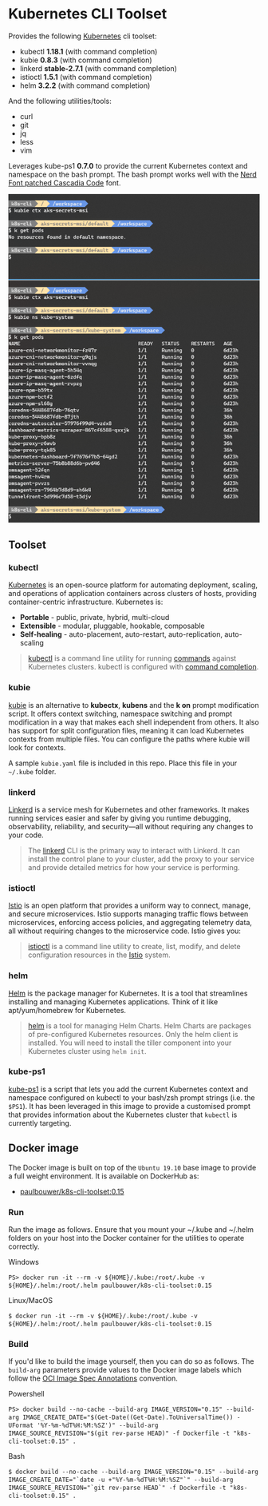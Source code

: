 # Kubernetes CLI Toolset

Provides the following [Kubernetes](https://kubernetes.io/) cli toolset:

- kubectl **1.18.1** (with command completion)
- kubie **0.8.3** (with command completion)
- linkerd **stable-2.7.1** (with command completion)
- istioctl **1.5.1** (with command completion)
- helm **3.2.2** (with command completion)

And the following utilities/tools:

- curl
- git
- jq
- less
- vim

Leverages kube-ps1 **0.7.0** to provide the current Kubernetes context and namespace on the bash prompt. The bash prompt works well with the [Nerd Font patched Cascadia Code](https://github.com/ryanoasis/nerd-fonts/tree/master/patched-fonts/CascadiaCode) font.

![Alt text](k8s-cli-toolset.png)

## Toolset

### kubectl

[Kubernetes](https://kubernetes.io/docs/concepts/overview/what-is-kubernetes/) is an open-source platform for automating deployment, scaling, and operations of application containers across clusters of hosts, providing container-centric infrastructure. Kubernetes is:

- **Portable** - public, private, hybrid, multi-cloud
- **Extensible** - modular, pluggable, hookable, composable
- **Self-healing** - auto-placement, auto-restart, auto-replication, auto-scaling

> [kubectl](https://kubernetes.io/docs/user-guide/kubectl-overview/) is a command line utility for running [commands](https://kubernetes.io/docs/user-guide/kubectl/v1.7/) against Kubernetes clusters. kubectl is configured with [command completion](https://kubernetes.io/docs/tasks/tools/install-kubectl/#on-linux-using-bash).

### kubie

[kubie](https://github.com/sbstp/kubie) is an alternative to **kubectx**, **kubens** and the **k on** prompt modification script. It offers context switching, namespace switching and prompt modification in a way that makes each shell independent from others. It also has support for split configuration files, meaning it can load Kubernetes contexts from multiple files. You can configure the paths where kubie will look for contexts.

A sample `kubie.yaml` file is included in this repo. Place this file in your `~/.kube` folder.

### linkerd

[Linkerd](https://linkerd.io/2/overview/) is a service mesh for Kubernetes and other frameworks. It makes running services easier and safer by giving you runtime debugging, observability, reliability, and security—all without requiring any changes to your code.

> The [linkerd](https://linkerd.io/2/reference/cli/) CLI is the primary way to interact with Linkerd. It can install the control plane to your cluster, add the proxy to your service and provide detailed metrics for how your service is performing.

### istioctl

[Istio](https://istio.io) is an open platform that provides a uniform way to connect, manage, and secure microservices. Istio supports managing traffic flows between microservices, enforcing access policies, and aggregating telemetry data, all without requiring changes to the microservice code. Istio gives you:

> [istioctl](https://istio.io/docs/reference/commands/istioctl.html) is a command line utility to create, list, modify, and delete configuration resources in the [Istio](https://istio.io/) system.

### helm

[Helm](https://docs.helm.sh/) is the package manager for Kubernetes. It is a tool that streamlines installing and managing Kubernetes applications. Think of it like apt/yum/homebrew for Kubernetes.

> [helm](https://github.com/kubernetes/helm) is a tool for managing Helm Charts. Helm Charts are packages of pre-configured Kubernetes resources. Only the helm client is installed. You will need to install the tiller component into your Kubernetes cluster using `helm init`.

### kube-ps1

[kube-ps1](https://github.com/jonmosco/kube-ps1) is a script that lets you add the current Kubernetes context and namespace configured on kubectl to your bash/zsh prompt strings (i.e. the `$PS1`). It has been leveraged in this image to provide a customised prompt that provides information about the Kubernetes cluster that `kubectl` is currently targeting.

## Docker image

The Docker image is built on top of the `Ubuntu 19.10` base image to provide a full weight environment. It is available on DockerHub as:

- [paulbouwer/k8s-cli-toolset:0.15](https://hub.docker.com/r/paulbouwer/k8s-cli-toolset/)

### Run

Run the image as follows. Ensure that you mount your ~/.kube and ~/.helm folders on your host into the Docker container for the utilities to operate correctly.

Windows
```
PS> docker run -it --rm -v ${HOME}/.kube:/root/.kube -v ${HOME}/.helm:/root/.helm paulbouwer/k8s-cli-toolset:0.15
```

Linux/MacOS
```
$ docker run -it --rm -v ${HOME}/.kube:/root/.kube -v ${HOME}/.helm:/root/.helm paulbouwer/k8s-cli-toolset:0.15
```

### Build

If you'd like to build the image yourself, then you can do so as follows. The `build-arg` parameters provide values to the Docker image labels which follow the [OCI Image Spec Annotations](https://github.com/opencontainers/image-spec/blob/master/annotations.md) convention.

Powershell
```
PS> docker build --no-cache --build-arg IMAGE_VERSION="0.15" --build-arg IMAGE_CREATE_DATE="$(Get-Date((Get-Date).ToUniversalTime()) -UFormat '%Y-%m-%dT%H:%M:%SZ')" --build-arg IMAGE_SOURCE_REVISION="$(git rev-parse HEAD)" -f Dockerfile -t "k8s-cli-toolset:0.15" .
```

Bash
```
$ docker build --no-cache --build-arg IMAGE_VERSION="0.15" --build-arg IMAGE_CREATE_DATE="`date -u +"%Y-%m-%dT%H:%M:%SZ"`" --build-arg IMAGE_SOURCE_REVISION="`git rev-parse HEAD`" -f Dockerfile -t "k8s-cli-toolset:0.15" .
```